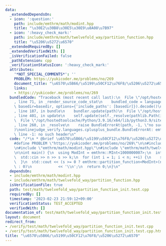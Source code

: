 ```yaml
---
data:
  _extendedDependsOn:
  - icon: ':question:'
    path: include/emthrm/math/modint.hpp
    title: "\u30E2\u30B8\u30E5\u30E9\u8A08\u7B97"
  - icon: ':heavy_check_mark:'
    path: include/emthrm/math/twelvefold_way/partition_function.hpp
    title: "\u5206\u5272\u6570"
  _extendedRequiredBy: []
  _extendedVerifiedWith: []
  _isVerificationFailed: false
  _pathExtension: cpp
  _verificationStatusIcon: ':heavy_check_mark:'
  attributes:
    '*NOT_SPECIAL_COMMENTS*': ''
    PROBLEM: https://yukicoder.me/problems/no/269
    document_title: "\u6570\u5B66/\u5199\u50CF12\u76F8/\u5206\u5272\u6570"
    links:
    - https://yukicoder.me/problems/no/269
  bundledCode: "Traceback (most recent call last):\n  File \"/opt/hostedtoolcache/Python/3.9.16/x64/lib/python3.9/site-packages/onlinejudge_verify/documentation/build.py\"\
    , line 71, in _render_source_code_stat\n    bundled_code = language.bundle(stat.path,\
    \ basedir=basedir, options={'include_paths': [basedir]}).decode()\n  File \"/opt/hostedtoolcache/Python/3.9.16/x64/lib/python3.9/site-packages/onlinejudge_verify/languages/cplusplus.py\"\
    , line 187, in bundle\n    bundler.update(path)\n  File \"/opt/hostedtoolcache/Python/3.9.16/x64/lib/python3.9/site-packages/onlinejudge_verify/languages/cplusplus_bundle.py\"\
    , line 401, in update\n    self.update(self._resolve(pathlib.Path(included), included_from=path))\n\
    \  File \"/opt/hostedtoolcache/Python/3.9.16/x64/lib/python3.9/site-packages/onlinejudge_verify/languages/cplusplus_bundle.py\"\
    , line 260, in _resolve\n    raise BundleErrorAt(path, -1, \"no such header\"\
    )\nonlinejudge_verify.languages.cplusplus_bundle.BundleErrorAt: emthrm/math/modint.hpp:\
    \ line -1: no such header\n"
  code: "/*\n * @brief \u6570\u5B66/\u5199\u50CF12\u76F8/\u5206\u5272\u6570\n */\n\
    #define PROBLEM \"https://yukicoder.me/problems/no/269\"\n\n#include <iostream>\n\
    \n#include \"emthrm/math/modint.hpp\"\n#include \"emthrm/math/twelvefold_way/partition_function.hpp\"\
    \n\nint main() {\n  using ModInt = emthrm::MInt<1000000007>;\n  int n, s, k;\n\
    \  std::cin >> n >> s >> k;\n  for (int i = 1; i < n; ++i) {\n    s -= k * i;\n\
    \  }\n  std::cout << (s >= 0 ? emthrm::partition_function<ModInt>(n, s)[n][s]\
    \ : 0)\n            << '\\n';\n  return 0;\n}\n"
  dependsOn:
  - include/emthrm/math/modint.hpp
  - include/emthrm/math/twelvefold_way/partition_function.hpp
  isVerificationFile: true
  path: test/math/twelvefold_way/partition_function_init.test.cpp
  requiredBy: []
  timestamp: '2023-02-23 21:59:12+09:00'
  verificationStatus: TEST_ACCEPTED
  verifiedWith: []
documentation_of: test/math/twelvefold_way/partition_function_init.test.cpp
layout: document
redirect_from:
- /verify/test/math/twelvefold_way/partition_function_init.test.cpp
- /verify/test/math/twelvefold_way/partition_function_init.test.cpp.html
title: "\u6570\u5B66/\u5199\u50CF12\u76F8/\u5206\u5272\u6570"
---
```

